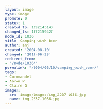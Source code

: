 ```yaml
---
layout: image
type: image
promote: 0
status: 1
created_ts: 1092143143
changed_ts: 1372159427
node_id: 1036
title: Camping with beer
author: anj
created: '2004-08-10'
changed: '2013-06-25'
redirect_from:
- "/node/1036/"
permalink: "/2004/08/10/camping_with_beer/"
tags:
- Coromandel
- Aaron P
- Claire G
images:
- src: image/images/img_2237-1036.jpg
  name: img_2237-1036.jpg
---
```


